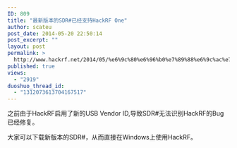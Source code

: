 ```yaml
---
ID: 809
title: "最新版本的SDR#已经支持HackRF One"
author: scateu
post_date: 2014-05-20 22:50:14
post_excerpt: ""
layout: post
permalink: >
  http://www.hackrf.net/2014/05/%e6%9c%80%e6%96%b0%e7%89%88%e6%9c%ac%e7%9a%84sdr%e5%b7%b2%e7%bb%8f%e6%94%af%e6%8c%81hackrf-one/
published: true
views:
  - "2919"
duoshuo_thread_id:
  - "1312073613704167517"
---
```

之前由于HackRF启用了新的USB Vendor ID,导致SDR#无法识别HackRF的Bug已经修复。

大家可以下载新版本的SDR#，从而直接在Windows上使用HackRF。
